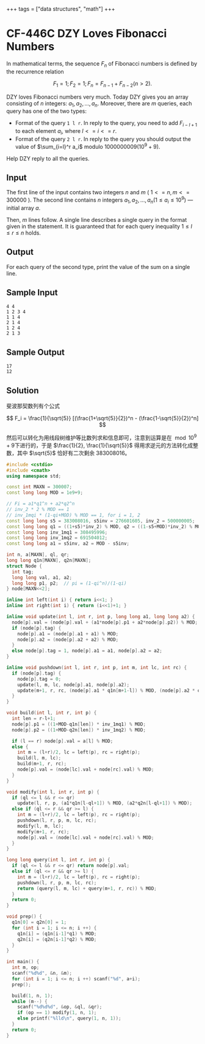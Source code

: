 +++
tags = ["data structures", "math"]
+++

# CF-446C DZY Loves Fibonacci Numbers

In mathematical terms, the sequence $F_{n}$ of Fibonacci numbers is defined by the recurrence relation

$$
F_{1}=1; F_{2}=1; F_{n}=F_{n-1}+F_{n-2} (n>2).
$$

DZY loves Fibonacci numbers very much. Today DZY gives you an array consisting of $n$ integers: $a_{1},a_{2},...,a_{n}$. Moreover, there are $m$ queries, each query has one of the two types:

- Format of the query `1 l r`. In reply to the query, you need to add $F_{i-l+1}$ to each element $a_{i}$, where $l<=i<=r$.
- Format of the query `2 l r`. In reply to the query you should output the value of $\sum_{i=l}^r a_i$ modulo $1000000009 (10^{9}+9)$.

Help DZY reply to all the queries.

## Input

The first line of the input contains two integers $n$ and $m$ ( $1<=n,m<=300000$ ). The second line contains $n$ integers $a_{1},a_{2},...,a_{n} (1\le a_{i}\le 10^{9})$ — initial array $a$.

Then, $m$ lines follow. A single line describes a single query in the format given in the statement. It is guaranteed that for each query inequality $1\le l\le r\le n$ holds.

## Output

For each query of the second type, print the value of the sum on a single line.

## Sample Input

```
4 4
1 2 3 4
1 1 4
2 1 4
1 2 4
2 1 3
```

## Sample Output

```
17
12
```

## Solution

斐波那契数列有个公式

$$
F_i = \frac{1}{\sqrt{5}} [(\frac{1+\sqrt{5}}{2})^n - (\frac{1-\sqrt{5}}{2})^n]
$$

然后可以转化为用线段树维护等比数列求和信息即可，注意到运算是在$\mod 10^9 + 9$下进行的，于是 $\frac{1}{2}, \frac{1}{\sqrt{5}}$ 得用求逆元的方法转化成整数，其中 $\sqrt{5}$ 恰好有二次剩余 $383008016$。

```c++
#include <cstdio>
#include <cmath>
using namespace std;

const int MAXN = 300007;
const long long MOD = 1e9+9;

// Fi = a1*q1^n + a2*q2^n
// inv_2 * 2 % MOD == 1
// inv_1mqi * (1-qi+MOD) % MOD == 1, for i = 1, 2
const long long s5 = 383008016, s5inv = 276601605, inv_2 = 500000005;
const long long q1 = ((1+s5)*inv_2) % MOD, q2 = ((1-s5+MOD)*inv_2) % MOD;
const long long inv_1mq1 = 308495996;
const long long inv_1mq2 = 691504012;
const long long a1 = s5inv, a2 = MOD - s5inv;

int n, a[MAXN], ql, qr;
long long q1n[MAXN], q2n[MAXN];
struct Node {
  int tag;
  long long val, a1, a2;
  long long p1, p2;  // pi = (1-qi^n)/(1-qi)
} node[MAXN<<2];

inline int left(int i) { return i<<1; }
inline int right(int i) { return (i<<1)+1; }

inline void update(int l, int r, int p, long long a1, long long a2) {
  node[p].val = (node[p].val + (a1*node[p].p1 + a2*node[p].p2)) % MOD;
  if (node[p].tag) {
    node[p].a1 = (node[p].a1 + a1) % MOD;
    node[p].a2 = (node[p].a2 + a2) % MOD;
  }
  else node[p].tag = 1, node[p].a1 = a1, node[p].a2 = a2;
}

inline void pushdown(int l, int r, int p, int m, int lc, int rc) {
  if (node[p].tag) {
    node[p].tag = 0;
    update(l, m, lc, node[p].a1, node[p].a2);
    update(m+1, r, rc, (node[p].a1 * q1n[m+1-l]) % MOD, (node[p].a2 * q2n[m+1-l]) % MOD);
  }
}

void build(int l, int r, int p) {
  int len = r-l+1;
  node[p].p1 = ((1+MOD-q1n[len]) * inv_1mq1) % MOD;
  node[p].p2 = ((1+MOD-q2n[len]) * inv_1mq2) % MOD;

  if (l == r) node[p].val = a[l] % MOD;
  else {
    int m = (l+r)/2, lc = left(p), rc = right(p);
    build(l, m, lc);
    build(m+1, r, rc);
    node[p].val = (node[lc].val + node[rc].val) % MOD;
  }
}

void modify(int l, int r, int p) {
  if (ql <= l && r <= qr)
    update(l, r, p, (a1*q1n[l-ql+1]) % MOD, (a2*q2n[l-ql+1]) % MOD);
  else if (ql <= r && qr >= l) {
    int m = (l+r)/2, lc = left(p), rc = right(p);
    pushdown(l, r, p, m, lc, rc);
    modify(l, m, lc);
    modify(m+1, r, rc);
    node[p].val = (node[lc].val + node[rc].val) % MOD;
  }
}

long long query(int l, int r, int p) {
  if (ql <= l && r <= qr) return node[p].val;
  else if (ql <= r && qr >= l) {
    int m = (l+r)/2, lc = left(p), rc = right(p);
    pushdown(l, r, p, m, lc, rc);
    return (query(l, m, lc) + query(m+1, r, rc)) % MOD;
  }
  return 0;
}

void prep() {
  q1n[0] = q2n[0] = 1;
  for (int i = 1; i <= n; i ++) {
    q1n[i] = (q1n[i-1]*q1) % MOD;
    q2n[i] = (q2n[i-1]*q2) % MOD;
  }
}

int main() {
  int m, op;
  scanf("%d%d", &n, &m);
  for (int i = 1; i <= n; i ++) scanf("%d", a+i);
  prep();

  build(1, n, 1);
  while (m--) {
    scanf("%d%d%d", &op, &ql, &qr);
    if (op == 1) modify(1, n, 1);
    else printf("%lld\n", query(1, n, 1));
  }
  return 0;
}

```
